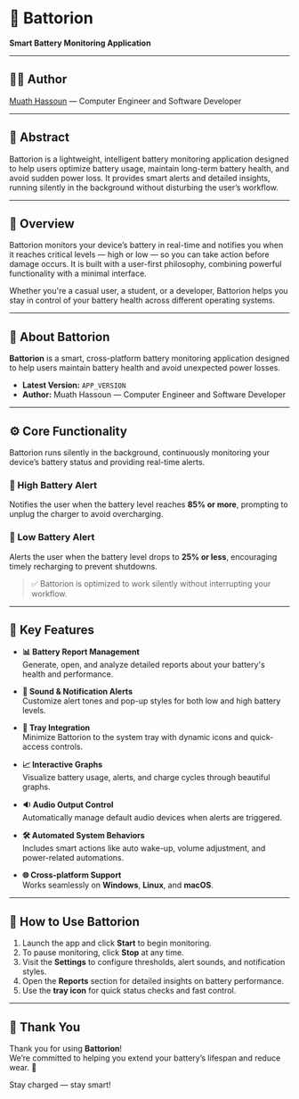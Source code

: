 # 🔋 Battorion  
**Smart Battery Monitoring Application**

---

## 👨‍💻 Author  
[Muath Hassoun](https://github.com/MuathHassoun) — Computer Engineer and Software Developer

---

## 🧠 Abstract  
Battorion is a lightweight, intelligent battery monitoring application designed to help users optimize battery usage, maintain long-term battery health, and avoid sudden power loss. It provides smart alerts and detailed insights, running silently in the background without disturbing the user’s workflow.

---

## 🧭 Overview  
Battorion monitors your device’s battery in real-time and notifies you when it reaches critical levels — high or low — so you can take action before damage occurs. It is built with a user-first philosophy, combining powerful functionality with a minimal interface.

Whether you're a casual user, a student, or a developer, Battorion helps you stay in control of your battery health across different operating systems.

---

## 🚀 About Battorion  
**Battorion** is a smart, cross-platform battery monitoring application designed to help users maintain battery health and avoid unexpected power losses.

- **Latest Version:** `APP_VERSION`  
- **Author:** Muath Hassoun — Computer Engineer and Software Developer

---

## ⚙️ Core Functionality  
Battorion runs silently in the background, continuously monitoring your device’s battery status and providing real-time alerts.

### 🔋 High Battery Alert  
Notifies the user when the battery level reaches **85% or more**, prompting to unplug the charger to avoid overcharging.

### 🪫 Low Battery Alert  
Alerts the user when the battery level drops to **25% or less**, encouraging timely recharging to prevent shutdowns.

> ✅ Battorion is optimized to work silently without interrupting your workflow.

---

## 🌟 Key Features  

- **📊 Battery Report Management**  
  Generate, open, and analyze detailed reports about your battery's health and performance.

- **🔔 Sound & Notification Alerts**  
  Customize alert tones and pop-up styles for both low and high battery levels.

- **🧰 Tray Integration**  
  Minimize Battorion to the system tray with dynamic icons and quick-access controls.

- **📈 Interactive Graphs**  
  Visualize battery usage, alerts, and charge cycles through beautiful graphs.

- **🔉 Audio Output Control**  
  Automatically manage default audio devices when alerts are triggered.

- **🛠️ Automated System Behaviors**  
  Includes smart actions like auto wake-up, volume adjustment, and power-related automations.

- **🌐 Cross-platform Support**  
  Works seamlessly on **Windows**, **Linux**, and **macOS**.

---

## 🧪 How to Use Battorion  

1. Launch the app and click **Start** to begin monitoring.  
2. To pause monitoring, click **Stop** at any time.  
3. Visit the **Settings** to configure thresholds, alert sounds, and notification styles.  
4. Open the **Reports** section for detailed insights on battery performance.  
5. Use the **tray icon** for quick status checks and fast control.

---

## 🙏 Thank You  
Thank you for using **Battorion**!  
We’re committed to helping you extend your battery’s lifespan and reduce wear. 💙

Stay charged — stay smart!
